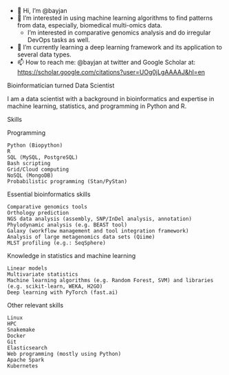 - 👋 Hi, I’m @bayjan
- 👀 I’m interested in using machine learning algorithms to find patterns from data, especially, biomedical multi-omics data. 
  - I’m interested in comparative genomics analysis and do irregular DevOps tasks as well.
- 🌱 I’m currently learning a deep learning framework and its application to several data types.
- 📫 How to reach me: @bayjan at twitter and Google Scholar at: https://scholar.google.com/citations?user=UOg0jLgAAAAJ&hl=en

Bioinformatician turned Data Scientist

I am a data scientist with a background in bioinformatics and expertise in machine learning, statistics, and programming in Python and R.

Skills

Programming

    Python (Biopython)
    R
    SQL (MySQL, PostgreSQL)
    Bash scripting
    Grid/Cloud computing
    NoSQL (MongoDB)
    Probabilistic programming (Stan/PyStan)

Essential bioinformatics skills

    Comparative genomics tools
    Orthology prediction
    NGS data analysis (assembly, SNP/InDel analysis, annotation)
    Phylodynamic analysis (e.g. BEAST tool)
    Galaxy (workflow management and tool integration framework)
    Analysis of large metagenomics data sets (Qiime)
    MLST profiling (e.g.: SeqSphere)

Knowledge in statistics and machine learning

    Linear models
    Multivariate statistics
    Machine learning algorithms (e.g. Random Forest, SVM) and libraries (e.g. scikit-learn, WEKA, H2GO)
    Deep learning with PyTorch (fast.ai)

Other relevant skills

    Linux
    HPC
    Snakemake
    Docker
    Git
    Elasticsearch
    Web programming (mostly using Python)
    Apache Spark
    Kubernetes
    
<!---
bayjan/bayjan is a ✨ special ✨ repository because its `README.md` (this file) appears on your GitHub profile.
You can click the Preview link to take a look at your changes.
--->
